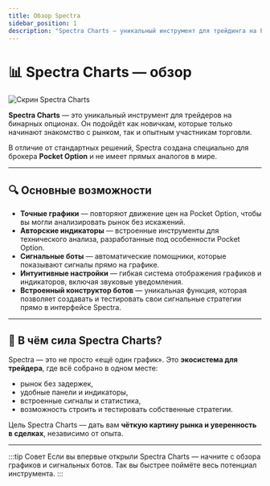 ```yaml
---
title: Обзор Spectra
sidebar_position: 1
description: "Spectra Charts — уникальный инструмент для трейдинга на Pocket Option. Графики, индикаторы, сигнальные боты и встроенный конструктор стратегий."
---
```


# 📊 Spectra Charts — обзор

![Скрин Spectra Charts](/img/docs/spectra/spectra-obzor.png)

**Spectra Charts** — это уникальный инструмент для трейдеров на бинарных опционах. Он подойдёт как новичкам, которые только начинают знакомство с рынком, так и опытным участникам торговли.  

В отличие от стандартных решений, Spectra создана специально для брокера **Pocket Option** и не имеет прямых аналогов в мире.

---

## 🔍 Основные возможности

- **Точные графики** — повторяют движение цен на Pocket Option, чтобы вы могли анализировать рынок без искажений.   
- **Авторские индикаторы** — встроенные инструменты для технического анализа, разработанные под особенности Pocket Option.  
- **Сигнальные боты** — автоматические помощники, которые показывают сигналы прямо на графике.  
- **Интуитивные настройки** — гибкая система отображения графиков и индикаторов, включая звуковые уведомления.  
- **Встроенный конструктор ботов** — уникальная функция, которая позволяет создавать и тестировать свои сигнальные стратегии прямо в интерфейсе Spectra.

---

## 🎯 В чём сила Spectra Charts?

Spectra — это не просто «ещё один график». Это **экосистема для трейдера**, где всё собрано в одном месте:  
- рынок без задержек,  
- удобные панели и индикаторы,  
- встроенные сигналы и статистика,  
- возможность строить и тестировать собственные стратегии.  

Цель Spectra Charts — дать вам **чёткую картину рынка и уверенность в сделках**, независимо от опыта.

---

:::tip Совет
Если вы впервые открыли Spectra Charts — начните с обзора графиков и сигнальных ботов. Так вы быстрее поймёте весь потенциал инструмента.
:::
